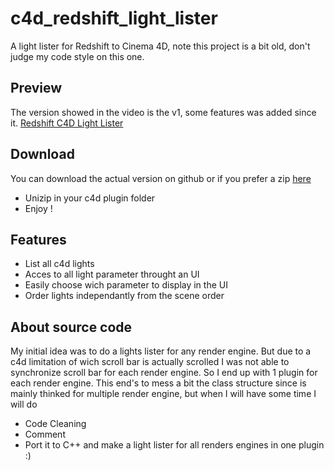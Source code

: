 # c4d_redshift_light_lister
A light lister for Redshift to Cinema 4D, note this project is a bit old, don't judge my code style on this one.

## Preview
The version showed in the video is the v1, some features was added since it.
[Redshift C4D Light Lister](https://vimeo.com/213734948)

## Download
You can download the actual version on github or if you prefer a zip [here](http://graphos.xyz/files/Plugin/graph_redshift_light_lister/graph_redshift_lightlister.zip)
- Unizip in your c4d plugin folder
- Enjoy !

## Features
- List all c4d lights
- Acces to all light parameter throught an UI
- Easily choose wich parameter to display in the UI
- Order lights independantly from the scene order

## About source code
My initial idea was to do a lights lister for any render engine. 
But due to a c4d limitation of wich scroll bar is actually scrolled I was not able to synchronize scroll bar for each render engine.
So I end up with 1 plugin for each render engine.
This end's to mess a bit the class structure since is mainly thinked for multiple render engine, but when I will have some time I will do 
- Code Cleaning
- Comment
- Port it to C++ and make a light lister for all renders engines in one plugin :)
